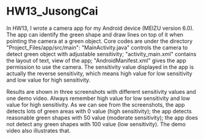 # HW13_JusongCai

In HW13, I wrote a camera app for my Android device (MEIZU version 6.0). The app can identify the green shape and draw lines on top of it when pointing the camera at a green object. Core codes are under the directory "Project_Files/app/src/main": "MainActivity.java" controls the camera to detect green object with adjustable sensitivity; "activity_main.xml" contains the layout of text, view of the app; "AndroidManifest.xml" gives the app permission to use the camera. The sensitivity value displayed in the app is actually the reverse sensitivity, which means high value for low sensitivity and low value for high sensitivity.

Results are shown in three screenshots with different sensitivity values and one demo video. Always remember high value for low sensitivity and low value for high sensitivity. As we can see from the screenshots, the app detects lots of green areas with 0 value (high sensitivity); the app detects reasonable green shapes with 50 value (moderate sensitivity); the app does not detect any green shapes with 100 value (low sensitivity). The demo video also illustrates that.
